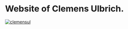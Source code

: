 # Website of Clemens Ulbrich.

[![clemensul ](https://circleci.com/gh/clemensul/clemensulbrich.svg?style=svg)](https://app.circleci.com/pipelines/github/clemensul)
